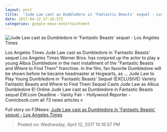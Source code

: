 ```yaml
---
layout: post
title:  "Jude Law cast as Dumbledore in 'Fantastic Beasts' sequel - Los Angeles Times"
date: 2017-04-12 17:16:57Z
categories: google-news-entertaintment
---
```


![Jude Law cast as Dumbledore in 'Fantastic Beasts' sequel - Los Angeles Times](http://www.trbimg.com/img-58ee622f/turbine/la-et-entertainment-news-updates-april-jude-law-cast-as-dumbledore-in-1492016502)

Los Angeles Times Jude Law cast as Dumbledore in 'Fantastic Beasts' sequel Los Angeles Times Warner Bros. has conjured up the actor to play a young Albus Dumbledore in the next installment of the "Fantastic Beasts and Where to Find Them" franchise. In the film, fan favorite Dumbledore will be shown before he became headmaster at Hogwarts, as ... Jude Law to Play Young Dumbledore in 'Fantastic Beasts' Sequel (EXCLUSIVE) Variety Fantastic Beasts and Where to Find Them Sequel Casts Jude Law as Albus Dumbledore E! Online Jude Law cast as Dumbledore in Fantastic Beasts sequel EW.com Deadline - Vanity Fair - Hollywood Reporter - Comicbook.com all 73 news articles »


Full story on F3News: [Jude Law cast as Dumbledore in 'Fantastic Beasts' sequel - Los Angeles Times](http://www.f3nws.com/n/uP3Wf)

> Posted on: Wednesday, April 12, 2017 10:16:57 PM
